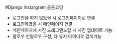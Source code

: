 #Django Instargram 클론코딩

- 로그인을 하지 않았을 시 로그인페이지로 연결
- 로그인하였을 시 메인페이지 연결 
- 메인페이지에 사진 드래그앤드랍 시 사진 업데이트 가능
- 팔로우 언팔로우 구성, 타 유저 아이디로 검색가능
